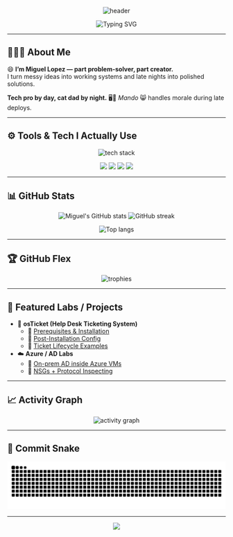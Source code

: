 <!-- Animated Header Bar -->
<p align="center">
  <img src="https://capsule-render.vercel.app/api?type=rect&color=0f172a&height=70&section=header&text=Miguel%20Lopez&fontColor=ffffff&fontSize=32&fontAlign=50&fontAlignY=35" alt="header" />
</p>

<!-- Typing Intro -->
<p align="center">
  <img
    src="https://readme-typing-svg.demolab.com?font=Fira+Code&size=26&duration=2800&pause=900&color=36BCF7&center=true&vCenter=true&width=820&lines=Hey%2C+I'm+Miguel+Lopez+👋;Part+problem-solver%2C+part+creator+💡;Turning+messy+ideas+into+polished+solutions+💻;Tech+pro+by+day%2C+cat+dad+by+night+🐾"
    alt="Typing SVG"
  />
</p>

---

## 👨🏻‍💻 About Me

😄 **I’m Miguel Lopez — part problem-solver, part creator.**  
I turn messy ideas into working systems and late nights into polished solutions.

**Tech pro by day, cat dad by night.** 🖥️🐾 *Mando* 😸 handles morale during late deploys.

---

## ⚙️ Tools & Tech I Actually Use
<p align="center">
  <img src="https://skillicons.dev/icons?i=aws,azure,linux,python,js,ts,react,git,github,docker,mysql,postgres,vscode&perline=8" alt="tech stack" />
</p>

<p align="center">
  <img src="https://img.shields.io/badge/OS-MacOS-0f172a?style=flat&logo=apple&logoColor=white" />
  <img src="https://img.shields.io/badge/Editor-VSCode-0f766e?style=flat&logo=visualstudiocode&logoColor=white" />
  <img src="https://img.shields.io/badge/Cloud-Azure%20%7C%20AWS-2563eb?style=flat&logo=cloud&logoColor=white" />
  <img src="https://img.shields.io/badge/Cat%20Supervisor-Mando-f97316?style=flat" />
</p>

---

## 📊 GitHub Stats
<p align="center">
  <img height="165" src="https://github-readme-stats.vercel.app/api?username=MLopezTech&show_icons=true&theme=tokyonight&hide_border=true&bg_color=00000000" alt="Miguel's GitHub stats" />
  <img height="165" src="https://github-readme-streak-stats.herokuapp.com/?user=MLopezTech&theme=tokyonight&hide_border=true&background=00000000" alt="GitHub streak" />
</p>

<p align="center">
  <img height="160" src="https://github-readme-stats.vercel.app/api/top-langs/?username=MLopezTech&layout=compact&theme=tokyonight&hide_border=true&bg_color=00000000" alt="Top langs" />
</p>

---

## 🏆 GitHub Flex
<p align="center">
  <img src="https://github-profile-trophy.vercel.app/?username=MLopezTech&theme=algolia&no-frame=true&no-bg=true&row=1&column=7" alt="trophies" />
</p>

---

## 🚀 Featured Labs / Projects
- 📝 **osTicket (Help Desk Ticketing System)**
  - 🔗 [Prerequisites & Installation](https://github.com/MLopezTech/osticket-prereqs)
  - 🔗 [Post-Installation Config](https://github.com/MLopezTech/post-install-config)
  - 🔗 [Ticket Lifecycle Examples](https://github.com/MLopezTech/ticket-lifecycle)
- ☁️ **Azure / AD Labs**
  - 🔗 [On-prem AD inside Azure VMs](https://github.com/MLopezTech/configure-ad)
  - 🔗 [NSGs + Protocol Inspecting](https://github.com/MLopezTech/azure-network-protocols)

---

## 📈 Activity Graph
<p align="center">
  <img src="https://github-readme-activity-graph.vercel.app/graph?username=MLopezTech&theme=tokyo-night&hide_border=true" alt="activity graph" />
</p>

---

## 🐍 Commit Snake
<p align="center">
  <img src="https://github.com/MLopezTech/MLopezTech/blob/output/github-contribution-grid-snake.svg" alt="snake animation" />
</p>

---

<!-- Footer Wave -->
<p align="center">
  <img src="https://capsule-render.vercel.app/api?type=waving&height=110&color=36BCF7&section=footer" />
</p>
